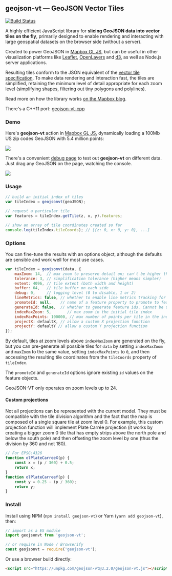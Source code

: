## geojson-vt &mdash; GeoJSON Vector Tiles

[![Build Status](https://travis-ci.org/mapbox/geojson-vt.svg?branch=master)](https://travis-ci.org/mapbox/geojson-vt)

A highly efficient JavaScript library for **slicing GeoJSON data into vector tiles on the fly**,
primarily designed to enable rendering and interacting with large geospatial datasets
on the browser side (without a server).

Created to power GeoJSON in [Mapbox GL JS](https://github.com/mapbox/mapbox-gl-js),
but can be useful in other visualization platforms
like [Leaflet](https://github.com/Leaflet/Leaflet), [OpenLayers](https://openlayers.org/) and [d3](https://github.com/mbostock/d3),
as well as Node.js server applications.

Resulting tiles conform to the JSON equivalent
of the [vector tile specification](https://github.com/mapbox/vector-tile-spec/).
To make data rendering and interaction fast, the tiles are simplified,
retaining the minimum level of detail appropriate for each zoom level
(simplifying shapes, filtering out tiny polygons and polylines).

Read more on how the library works [on the Mapbox blog](https://www.mapbox.com/blog/introducing-geojson-vt/).

There's a C++11 port: [geojson-vt-cpp](https://github.com/mapbox/geojson-vt-cpp)

### Demo

Here's **geojson-vt** action in [Mapbox GL JS](https://github.com/mapbox/mapbox-gl-js),
dynamically loading a 100Mb US zip codes GeoJSON with 5.4 million points:

![](https://cloud.githubusercontent.com/assets/25395/5360312/86028d8e-7f91-11e4-811f-87f24acb09ca.gif)

There's a convenient [debug page](http://mapbox.github.io/geojson-vt/debug/) to test out **geojson-vt** on different data.
Just drag any GeoJSON on the page, watching the console.

![](https://cloud.githubusercontent.com/assets/25395/5363235/41955c6e-7fa8-11e4-9575-a66ef54cb6d9.gif)

### Usage

```js
// build an initial index of tiles
var tileIndex = geojsonvt(geoJSON);

// request a particular tile
var features = tileIndex.getTile(z, x, y).features;

// show an array of tile coordinates created so far
console.log(tileIndex.tileCoords); // [{z: 0, x: 0, y: 0}, ...]
```

### Options

You can fine-tune the results with an options object,
although the defaults are sensible and work well for most use cases.

```js
var tileIndex = geojsonvt(data, {
	maxZoom: 14,  // max zoom to preserve detail on; can't be higher than 24
	tolerance: 3, // simplification tolerance (higher means simpler)
	extent: 4096, // tile extent (both width and height)
	buffer: 64,   // tile buffer on each side
	debug: 0,     // logging level (0 to disable, 1 or 2)
	lineMetrics: false, // whether to enable line metrics tracking for LineString/MultiLineString features
	promoteId: null,    // name of a feature property to promote to feature.id. Cannot be used with `generateId`
	generateId: false,  // whether to generate feature ids. Cannot be used with `promoteId`
	indexMaxZoom: 5,       // max zoom in the initial tile index
	indexMaxPoints: 100000, // max number of points per tile in the index
	projectX: defaultX, // allow a custom X projection function
	projectY: defaultY // allow a custom Y projection function
});
```

By default, tiles at zoom levels above `indexMaxZoom` are generated on the fly, but you can pre-generate all possible tiles for `data` by setting `indexMaxZoom` and `maxZoom` to the same value, setting `indexMaxPoints` to `0`, and then accessing the resulting tile coordinates from the `tileCoords` property of `tileIndex`.

The `promoteId` and `generateId` options ignore existing `id` values on the feature objects.

GeoJSON-VT only operates on zoom levels up to 24.

#### Custom projections

Not all projections can be represented with the current model. They must be compatible with the tile division algorithm and the fact that the map is composed of a single square tile at zoom level 0. For example, this custom projection function will implement Plate Carrée projection (it works by creating a bigger zoom 0 tile that has empty strips above the north pole and below the south pole) and then offseting the zoom level by one (thus the division by 360 and not 180).

```js
// For EPSG:4326
function olPlateCarreeX(p) {
	const x = (p / 360) + 0.5;
	return x;
}
function olPlateCarreeY(p) {
	const y = 0.25 - (p / 360);
	return y;
}
```

### Install

Install using NPM (`npm install geojson-vt`) or Yarn (`yarn add geojson-vt`), then:

```js
// import as a ES module
import geojsonvt from 'geojson-vt';

// or require in Node / Browserify
const geojsonvt = require('geojson-vt');
```

Or use a browser build directly:

```html
<script src="https://unpkg.com/geojson-vt@3.2.0/geojson-vt.js"></script>
```
